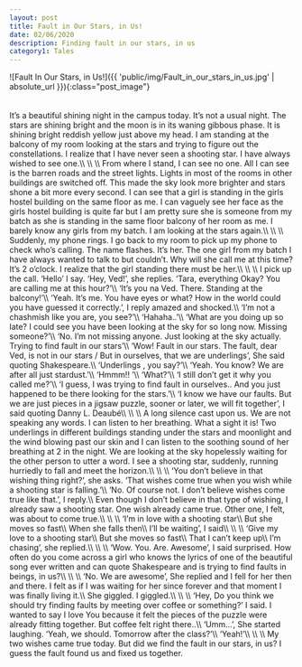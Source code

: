 ```yaml
---
layout: post
title: Fault in Our Stars, in Us!
date: 02/06/2020
description: Finding fault in our stars, in us
category1: Tales
---
```


<div class="post_image_container">
![Fault In Our Stars, in Us!]({{ 'public/img/Fault_in_our_stars_in_us.jpg' | absolute_url }}){:class="post_image"}
</div>
<br> <br>
It’s a beautiful shining night in the campus today. It’s not a usual night. The stars are shining bright and the moon is in its waning gibbous phase. It is shining bright reddish yellow just above my head. I am standing at the balcony of my room looking at the stars and trying to figure out the constellations. I realize that I have never seen a shooting star. I have always wished to see one.\\
\\
\\
From where I stand, I can see no one. All I can see is the barren roads and the street lights. Lights in most of the rooms in other buildings are switched off. This made the sky look more brighter and stars shone a bit more every second. I can see that a girl is standing in the girls hostel building on the same floor as me. I can vaguely see her face as the girls hostel building is quite far but I am pretty sure she is someone from my batch as she is standing in the same floor balcony of her room as me. I barely know any girls from my batch. I am looking at the stars again.\\
\\
\\
Suddenly, my phone rings. I go back to my room to pick up my phone to check who’s calling. The name flashes. It’s her. The one girl from my batch I have always wanted to talk to but couldn’t. Why will she call me at this time? It’s 2 o’clock. I realize that the girl standing there must be her.\\
\\
\\
I pick up the call. ‘Hello’ I say. ‘Hey, Ved!’, she replies. ‘Tara, everything Okay? You are calling me at this hour?’\\
‘It’s you na Ved. There. Standing at the balcony!’\\
‘Yeah. It’s me. You have eyes or what? How in the world could you have guessed it correctly.’, I reply amazed and shocked.\\
‘I’m not a chashmish like you are, you see?’\\
‘Hahaha..’\\
‘What are you doing up so late? I could see you have been looking at the sky for so long now. Missing someone?’\\
‘No. I’m not missing anyone. Just looking at the sky actually. Trying to find fault in our stars’\\
‘Wow! Fault in our stars. The fault, dear Ved, is not in our stars / But in ourselves, that we are underlings’, She said quoting Shakespeare.\\
‘Underlings , you say?’\\
‘Yeah. You know? We are after all just stardust.’\\
‘Hmmm!! ’\\
‘What?’\\
‘I still don’t get it why you called me?’\\
‘I guess, I was trying to find fault in ourselves.. And you just happened to be there looking for the stars.’\\
‘I know we have our faults. But we are just pieces in a jigsaw puzzle, sooner or later, we will fit together’, I said quoting Danny L. Deaubé\\
\\
\\
A long silence cast upon us. We are not speaking any words. I can listen to her breathing. What a sight it is! Two underlings in different buildings standing under the stars and moonlight and the wind blowing past our skin and I can listen to the soothing sound of her breathing at 2 in the night. We are looking at the sky hopelessly waiting for the other person to utter a word. I see a shooting star, suddenly, running hurriedly to fall and meet the horizon.\\
\\
\\
‘You don’t believe in that wishing thing right?’, she asks. ‘That wishes come true when you wish while a shooting star is falling.’\\
‘No. Of course not. I don’t believe wishes come true like that.’, I reply.\\
Even though I don’t believe in that type of wishing, I already saw a shooting star. One wish already came true. Other one, I felt, was about to come true.\\
\\
\\
‘I’m in love with a shooting star\\
But she moves so fast\\
When she falls then\\
I’ll be waiting’, I said\\
\\
\\
‘Give my love to a shooting star\\
But she moves so fast\\
That I can’t keep up\\
I’m chasing’, she replied.\\
\\
\\
‘Wow. You. Are. Awesome’, I said surprised. How often do you come across a girl who knows the lyrics of one of the beautiful song ever written and can quote Shakespeare and is trying to find faults in beings, in us?\\
\\
\\
‘No. We are awesome’, She replied and I fell for her then and there. I felt as if I was waiting for her since forever and that moment I was finally living it.\\
She giggled. I giggled.\\
\\
\\
‘Hey, Do you think we should try finding faults by meeting over coffee or something?’ I said. I wanted to say I love You because it felt the pieces of the puzzle were already fitting together. But coffee felt right there..\\
‘Umm...’, She started laughing. ‘Yeah, we should. Tomorrow after the class?’\\
‘Yeah!’\\
\\
\\
My two wishes came true today. But did we find the fault in our stars, in us? I guess the fault found us and fixed us together.

